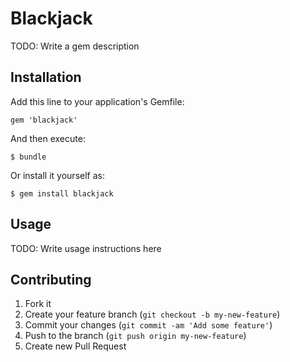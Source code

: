 # Blackjack

TODO: Write a gem description

## Installation

Add this line to your application's Gemfile:

    gem 'blackjack'

And then execute:

    $ bundle

Or install it yourself as:

    $ gem install blackjack

## Usage

TODO: Write usage instructions here

## Contributing

1. Fork it
2. Create your feature branch (`git checkout -b my-new-feature`)
3. Commit your changes (`git commit -am 'Add some feature'`)
4. Push to the branch (`git push origin my-new-feature`)
5. Create new Pull Request
